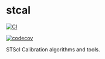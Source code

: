 # stcal

[![CI](https://github.com/spacetelescope/stcal/actions/workflows/ci.yml/badge.svg)](https://github.com/spacetelescope/stcal/actions/workflows/ci.yml)

[![codecov](https://codecov.io/gh/spacetelescope/stcal/branch/master/graph/badge.svg?token=TrmUKaTP2t)](https://codecov.io/gh/spacetelescope/stcal)


STScI Calibration algorithms and tools.
